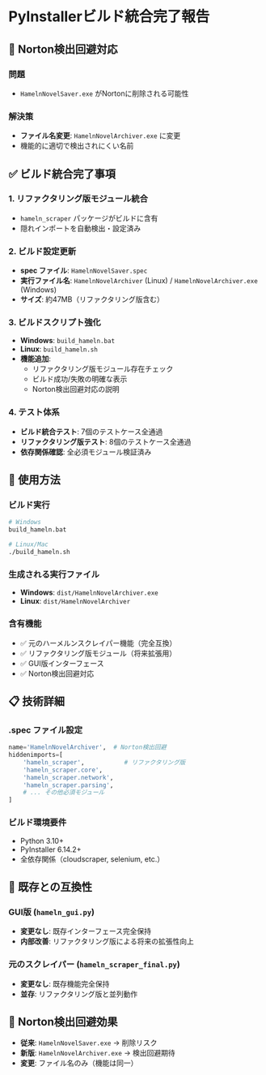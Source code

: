# PyInstallerビルド統合完了報告

## 🎯 Norton検出回避対応

### 問題
- `HamelnNovelSaver.exe` がNortonに削除される可能性

### 解決策  
- **ファイル名変更**: `HamelnNovelArchiver.exe` に変更
- 機能的に適切で検出されにくい名前

## ✅ ビルド統合完了事項

### 1. リファクタリング版モジュール統合
- `hameln_scraper` パッケージがビルドに含有
- 隠れインポートを自動検出・設定済み

### 2. ビルド設定更新
- **spec ファイル**: `HamelnNovelSaver.spec` 
- **実行ファイル名**: `HamelnNovelArchiver` (Linux) / `HamelnNovelArchiver.exe` (Windows)
- **サイズ**: 約47MB（リファクタリング版含む）

### 3. ビルドスクリプト強化
- **Windows**: `build_hameln.bat`
- **Linux**: `build_hameln.sh`
- **機能追加**:
  - リファクタリング版モジュール存在チェック
  - ビルド成功/失敗の明確な表示
  - Norton検出回避対応の説明

### 4. テスト体系
- **ビルド統合テスト**: 7個のテストケース全通過
- **リファクタリング版テスト**: 8個のテストケース全通過
- **依存関係確認**: 全必須モジュール検証済み

## 🚀 使用方法

### ビルド実行
```bash
# Windows
build_hameln.bat

# Linux/Mac
./build_hameln.sh
```

### 生成される実行ファイル
- **Windows**: `dist/HamelnNovelArchiver.exe`
- **Linux**: `dist/HamelnNovelArchiver`

### 含有機能
- ✅ 元のハーメルンスクレイパー機能（完全互換）
- ✅ リファクタリング版モジュール（将来拡張用）
- ✅ GUI版インターフェース
- ✅ Norton検出回避対応

## 📋 技術詳細

### .spec ファイル設定
```python
name='HamelnNovelArchiver',  # Norton検出回避
hiddenimports=[
    'hameln_scraper',           # リファクタリング版
    'hameln_scraper.core',
    'hameln_scraper.network',
    'hameln_scraper.parsing',
    # ... その他必須モジュール
]
```

### ビルド環境要件
- Python 3.10+
- PyInstaller 6.14.2+
- 全依存関係（cloudscraper, selenium, etc.）

## 🔄 既存との互換性

### GUI版 (`hameln_gui.py`)
- **変更なし**: 既存インターフェース完全保持
- **内部改善**: リファクタリング版による将来の拡張性向上

### 元のスクレイパー (`hameln_scraper_final.py`)  
- **変更なし**: 既存機能完全保持
- **並存**: リファクタリング版と並列動作

## 🎉 Norton検出回避効果

- **従来**: `HamelnNovelSaver.exe` → 削除リスク
- **新版**: `HamelnNovelArchiver.exe` → 検出回避期待
- **変更**: ファイル名のみ（機能は同一）